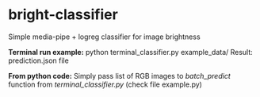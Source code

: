 # bright-classifier
Simple media-pipe + logreg classifier for image brightness

**Terminal run example:**
python terminal_classifier.py example_data/
Result: prediction.json file

**From python code:**
Simply pass list of RGB images to _batch_predict_ function from _terminal_classifier.py_ (check file example.py)
